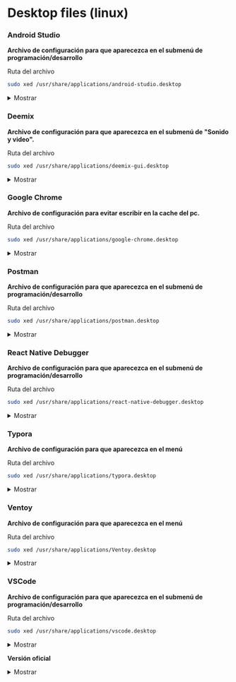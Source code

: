 # Desktop files (linux)

### Android Studio

**Archivo de configuración para que aparecezca en el submenú de programación/desarrollo**

Ruta del archivo

```bash
sudo xed /usr/share/applications/android-studio.desktop
```

<details>
  <summary>Mostrar</summary>

```bash
[Desktop Entry]
Version=1.0
Type=Application
Name=Android Studio
Icon=/opt/AndroidStudio/bin/studio.png
Exec="/opt/AndroidStudio/bin/studio.sh" %f
Categories=Development;IDE;
Terminal=false
StartupWMClass=jetbrains-android-studio
```

</details>

### Deemix

**Archivo de configuración para que aparecezca en el submenú de "Sonido y video".**

Ruta del archivo

```bash
sudo xed /usr/share/applications/deemix-gui.desktop
```

<details>
  <summary>Mostrar</summary>

```bash
[Desktop Entry]
Name=deemix-gui
Exec=/opt/deemix-gui/deemix-gui %U
Terminal=false
Type=Application
Icon=deemix-gui
StartupWMClass=deemix-gui
Categories=AudioVideo;Audio;Player;
MimeType=application/x-flac;audio/flac;audio/x-flac;audio/mp3;
Keywords=Player;Audio;Server;Broadcast;
```

</details>

### Google Chrome

**Archivo de configuración para evitar escribir en la cache del pc.**

Ruta del archivo

```bash
sudo xed /usr/share/applications/google-chrome.desktop
```

<details>
  <summary>Mostrar</summary>

```bash
[Desktop Entry]
Version=1.0
Name=Google Chrome
# Only KDE 4 seems to use GenericName, so we reuse the KDE strings.
# From Ubuntu's language-pack-kde-XX-base packages, version 9.04-20090413.
GenericName=Web Browser
GenericName[en_GB]=Web Browser
GenericName[es]=Navegador web
# Gnome and KDE 3 uses Comment.
Comment[en_GB]=Access the Internet
Comment[es]=Accede a Internet.
Exec=/usr/bin/google-chrome-stable %U --disk-cache-dir=/dev/null
StartupNotify=true
Terminal=false
Icon=google-chrome
Type=Application
Categories=Network;WebBrowser;
MimeType=application/pdf;application/rdf+xml;application/rss+xml;application/xhtml+xml;application/xhtml_xml;application/xml;image/gif;image/jpeg;image/png;image/webp;text/html;text/xml;x-scheme-handler/ftp;x-scheme-handler/http;x-scheme-handler/https;
Actions=new-window;new-private-window;

[Desktop Action new-window]
Name=New Window
Name[en_GB]=New Window
Name[es]=Nueva ventana
Exec=/usr/bin/google-chrome-stable  %U --disk-cache-dir=/dev/null

[Desktop Action new-private-window]
Name=New Incognito Window
Name[en_GB]=New Incognito window
Name[es]=Nueva ventana de incógnito
Exec=/usr/bin/google-chrome-stable --incognito --disk-cache-dir=/dev/null
```

</details>

### Postman

**Archivo de configuración para que aparecezca en el submenú de programación/desarrollo**

Ruta del archivo

```bash
sudo xed /usr/share/applications/postman.desktop
```

<details>
  <summary>Mostrar</summary>

```bash
[Desktop Entry]
Encoding=UTF-8
Name=Postman
Comment=Postman
Exec=/opt/Postman/Postman
Icon=/opt/Postman/app/resources/app/assets/icon.png
Categories=Development
Type=Application
Terminal=false
Name[es_ES]=Postman
```

</details>

### React Native Debugger

**Archivo de configuración para que aparecezca en el submenú de programación/desarrollo**

Ruta del archivo

```bash
sudo xed /usr/share/applications/react-native-debugger.desktop
```

<details>
  <summary>Mostrar</summary>

```bash
[Desktop Entry]
Version=1.0
Type=Application
Name=React Native Debugger
Icon=/opt/rndebugger/logo.png
Exec="/opt/rndebugger/react-native-debugger" %f
Categories=Development;IDE;
Terminal=false
```

</details>

### Typora

**Archivo de configuración para que aparecezca en el menú**

Ruta del archivo

```bash
sudo xed /usr/share/applications/typora.desktop
```

<details>
  <summary>Mostrar</summary>

```bash
[Desktop Entry]
Name=Typora Markdown Editor
Name[es]=Typora editor de Markdown
Comment=Edit markdown files
Comment[es]=Editar archivos de mardkdown
Exec=typora %U
Terminal=false
Type=Application
StartupNotify=true
MimeType=text/plain;
Icon=/opt/Typora/resources/assets/installer.ico
Categories=GTK;Utility;TextEditor;
Keywords=text;editor;tabs;highlighting;code;multiple;files;pluggable;notepad;
#X-MATE-DocPath=xed/xed.xml
#Actions=new-window;

#[Desktop Action new-window]
#Name=New Window
#Exec=xed --new-window %U
```

</details>

### Ventoy

**Archivo de configuración para que aparecezca en el menú**

Ruta del archivo

```bash
sudo xed /usr/share/applications/Ventoy.desktop
```

<details>
  <summary>Mostrar</summary>

```bash
[Desktop Entry]
Encoding=UTF-8
Name=Ventoy Gui
Comment=Ventoy Gui
Exec=/opt/ventoy/VentoyGUI.x86_64
Icon=/opt/ventoy/WebUI/favicon.ico
Categories=Utility
Type=Application
Terminal=false
Name[es_ES]=Ventoy Gui
```

</details>

### VSCode

**Archivo de configuración para que aparecezca en el submenú de programación/desarrollo**

Ruta del archivo

```bash
sudo xed /usr/share/applications/vscode.desktop
```

<details>
  <summary>Mostrar</summary>

```bash
[Desktop Entry]
Version=1.0
Type=Application
Name=VSCode
Icon=/opt/VSCode/resources/app/resources/linux/code.png
Exec="/opt/VSCode/code" %f
Categories=Development;IDE;
Terminal=false
```

</details>

>

**Versión oficial**

<details>
  <summary>Mostrar</summary>

```bash
[Desktop Entry]
Name=Visual Studio Code
Comment=Code Editing. Redefined.
GenericName=Text Editor
Exec=/usr/share/code/code --unity-launch %F
Icon=com.visualstudio.code
Type=Application
StartupNotify=false
StartupWMClass=Code
Categories=TextEditor;Development;IDE;
MimeType=text/plain;inode/directory;application/x-code-workspace;
Actions=new-empty-window;
Keywords=vscode;

[Desktop Action new-empty-window]
Name=New Empty Window
Exec=/usr/share/code/code --new-window %F
Icon=com.visualstudio.code
```

</details>
